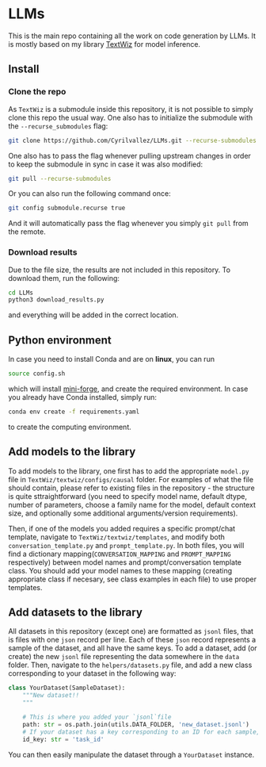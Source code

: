 # LLMs

This is the main repo containing all the work on code generation by LLMs. It is mostly based on my library [TextWiz](https://github.com/Cyrilvallez/TextWiz) for model inference.

## Install

### Clone the repo

As `TextWiz` is a submodule inside this repository, it is not possible to simply clone this repo the usual way. One also has to initialize the submodule with the `--recurse_submodules` flag: 

```sh
git clone https://github.com/Cyrilvallez/LLMs.git --recurse-submodules
```

One also has to pass the flag whenever pulling upstream changes in order to keep the submodule in sync in case it was also modified:

```sh
git pull --recurse-submodules
```

Or you can also run the following command once:

```sh
git config submodule.recurse true
```

And it will automatically pass the flag whenever you simply `git pull` from the remote.

### Download results

Due to the file size, the results are not included in this repository. To download them, run the following:

```sh
cd LLMs
python3 download_results.py
```

and everything will be added in the correct location.

## Python environment

In case you need to install Conda and are on **linux**, you can run

```sh
source config.sh
```

which will install [mini-forge](https://github.com/conda-forge/miniforge), and create the required environment. In case you already have Conda installed, simply run:

```sh
conda env create -f requirements.yaml
```

to create the computing environment.

## Add models to the library

To add models to the library, one first has to add the appropriate `model.py` file in `TextWiz/textwiz/configs/causal` folder. For examples of what the file should contain, please refer to existing files in the repository - the structure is quite sttraightforward (you need to specify model name, default dtype, number of parameters, choose a family name for the model, default context size, and optionally some additional arguments/version requirements).  

Then, if one of the models you added requires a specific prompt/chat template, navigate to `TextWiz/textwiz/templates`, and modify both `conversation_template.py` and `prompt_template.py`. In both files, you will find a dictionary mapping(`CONVERSATION_MAPPING` and `PROMPT_MAPPING` respectively) between model names and prompt/conversation template class. You should add your model names to these mapping (creating appropriate class if necesary, see class examples in each file) to use proper templates.

## Add datasets to the library

All datasets in this repository (except one) are formatted as `jsonl` files, that is files with one `json` record per line. Each of these `json` record represents a sample of the dataset, and all have the same keys. To add a dataset, add (or create) the new `jsonl` file representing the data somewhere in the `data` folder. Then, navigate to the `helpers/datasets.py` file, and add a new class corresponding to your dataset in the following way:

```python
class YourDataset(SampleDataset):
    """New dataset!!
    """

    # This is where you added your `jsonl`file
    path: str = os.path.join(utils.DATA_FOLDER, 'new_dataset.jsonl')
    # If your dataset has a key corresponding to an ID for each sample, add it here (otherwise set it to whatever string, such as "" or "None")
    id_key: str = 'task_id'
```

You can then easily manipulate the dataset through a `YourDataset` instance.